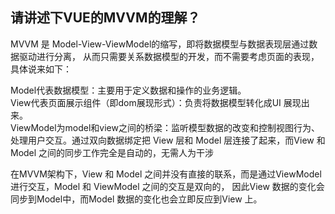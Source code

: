 ## 请讲述下VUE的MVVM的理解？
MVVM 是 Model-View-ViewModel的缩写，即将数据模型与数据表现层通过数据驱动进行分离，
从而只需要关系数据模型的开发，而不需要考虑页面的表现，具体说来如下：  

Model代表数据模型：主要用于定义数据和操作的业务逻辑。  
View代表页面展示组件（即dom展现形式）：负责将数据模型转化成UI 展现出来。  
ViewModel为model和view之间的桥梁：监听模型数据的改变和控制视图行为、处理用户交互。通过双向数据绑定把 View 层和 Model 层连接了起来，而View 和 Model 之间的同步工作完全是自动的，无需人为干涉  

在MVVM架构下，View 和 Model 之间并没有直接的联系，而是通过ViewModel进行交互，Model 和 ViewModel 之间的交互是双向的， 因此View 数据的变化会同步到Model中，而Model 数据的变化也会立即反应到View 上。

